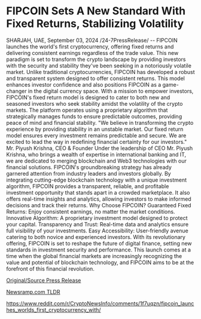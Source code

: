 # FIPCOIN Sets A New Standard With Fixed Returns, Stabilizing Volatility

SHARJAH, UAE, September 03, 2024 /24-7PressRelease/ -- FIPCOIN launches the world's first cryptocurrency, offering fixed returns and delivering consistent earnings regardless of the trade value. This new paradigm is set to transform the crypto landscape by providing investors with the security and stability they've been seeking in a notoriously volatile market.  Unlike traditional cryptocurrencies, FIPCOIN has developed a robust and transparent system designed to offer consistent returns. This model enhances investor confidence and also positions FIPCOIN as a game-changer in the digital currency space.  With a mission to empower investors, FIPCOIN's fixed return model is designed to cater to both new and seasoned investors who seek stability amidst the volatility of the crypto markets. The platform operates using a proprietary algorithm that strategically manages funds to ensure predictable outcomes, providing peace of mind and financial stability.  "We believe in transforming the crypto experience by providing stability in an unstable market. Our fixed return model ensures every investment remains predictable and secure. We are excited to lead the way in redefining financial certainty for our investors." Mr. Piyush Krishna, CEO & Founder  Under the leadership of CEO Mr. Piyush Krishna, who brings a wealth of expertise in international banking and IT, we are dedicated to merging blockchain and Web3 technologies with our financial solutions.   FIPCOIN's groundbreaking strategy has already garnered attention from industry leaders and investors globally. By integrating cutting-edge blockchain technology with a unique investment algorithm, FIPCOIN provides a transparent, reliable, and profitable investment opportunity that stands apart in a crowded marketplace. It also offers real-time insights and analytics, allowing investors to make informed decisions and track their returns.  Why Choose FIPCOIN?  Guaranteed Fixed Returns: Enjoy consistent earnings, no matter the market conditions.  Innovative Algorithm: A proprietary investment model designed to protect your capital.  Transparency and Trust: Real-time data and analytics ensure full visibility of your investments.  Easy Accessibility: User-friendly avenue catering to both novice and experienced investors.  With its revolutionary offering, FIPCOIN is set to reshape the future of digital finance, setting new standards in investment security and performance. This launch comes at a time when the global financial markets are increasingly recognizing the value and potential of blockchain technology, and FIPCOIN aims to be at the forefront of this financial revolution. 

[Original/Source Press Release](https://www.24-7pressrelease.com/press-release/513960/fipcoin-sets-a-new-standard-with-fixed-returns-stabilizing-volatility)
                    

[Newsramp.com TLDR](None) 

https://www.reddit.com/r/CryptoNewsInfo/comments/1f7uqzn/fipcoin_launches_worlds_first_cryptocurrency_with/